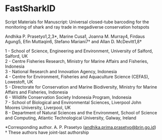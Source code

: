 # FastSharkID

Script Materials for Manuscript: Universal closed-tube barcoding for the monitoring of shark and ray trade in megadiverse conservation hotspots

Andhika P. Prasetyo1,2,3*, Marine Cusa1, Joanna M. Murray4, Firdaus Agung5, Efin Muttaqin6, Stefano Mariani7† and Allan D. McDevitt1,8†

1 - School of Science, Engineering and Environment, University of Salford, Salford, UK <br>
2 - Centre Fisheries Research, Ministry for Marine Affairs and Fisheries, Indonesia <br>
3 - National Research and Innovation Agency, Indonesia <br>
4 - Centre for Environment, Fisheries and Aquaculture Science (CEFAS), Lowestoft, UK <br>
5 - Directorate for Conservation and Marine Biodiversity, Ministry for Marine Affairs and Fisheries, Indonesia <br>
6 - Wildlife Conservation Society Indonesia Program, Indonesia <br>
7 - School of Biological and Environmental Sciences, Liverpool John Moores University, Liverpool, UK <br>
8 - Department of Natural Sciences and the Environment, School of Science and Computing, Atlantic Technological University, Galway, Ireland <br>


*Corresponding author. A. P. Prasetyo (andhika.prima.prasetyo@brin.go.id) <br>
† These authors have joint-last authorship
